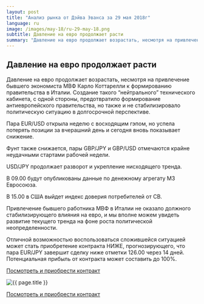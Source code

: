 ```yaml
---
layout: post
title: "Анализ рынка от Дэйва Эванса за 29 мая 2018г"
language: ru
image: /images/may-18/ru-29-may-18.png
subtitle: Давление на евро продолжает расти
summary: "Давление на евро продолжает возрастать, несмотря на привлечение бывшего экономиста МВФ Карло Коттарелли к формированию правительства в Италии. Создание такого “нейтрального” технического кабинета, с одной стороны, предотвратило формирование антиевропейского правительства"
---
```

##  Давление на евро продолжает расти

Давление на евро продолжает возрастать, несмотря на привлечение бывшего экономиста МВФ Карло Коттарелли к формированию правительства в Италии. Создание такого “нейтрального” технического кабинета, с одной стороны, предотвратило формирование антиевропейского правительства, но также и не стабилизировало политическую ситуацию в долгосрочной перспективе.

Пара EUR/USD открыла неделю с восходящим гэпом, но успела потерять позиции за вчерашний день и сегодня вновь показывает снижение.

Фунт также снижается, пары GBP/JPY и GBP/USD отмечаются крайне неудачными стартами рабочей недели.

USD/JPY продолжает разворот и укрепление нисходящего тренда.
 
 
В 09.00 будут опубликованы данные по денежному агрегату М3 Евросоюза.

В 15.00 в США выйдет индекс доверия потребителей от СВ.
 
 
Привлечение бывшего работника МВФ в Италии не оказало должного стабилизирующего влияния на евро, и мы вполне можем увидеть развитие текущего тренда на фоне роста политической неопределенности.

Отличной возможностью воспользоваться сложившейся ситуацией может стать приобретение контракта НИЖЕ, прогнозирующего, что пара EUR/JPY завершит сделку ниже отметки 126.00 через 14 дней. Потенциальная прибыль от контракта может составить до 100%.

<a href="http://record.binary.com/_bivVDfg8lHux76XffYA0JmNd7ZgqdRLk/1/market=forex&underlying=frxEURJPY&formname=higherlower&duration_amount=14&duration_units=d&amount=10&amount_type=payout&expiry_type=duration&barrier=126.00" target="_blank">Посмотреть и приобрести контракт</a>

<img src="{{ site.url }}/images/may-18/ru-29-may-18.png" alt="{{ page.title }}"  title="{{ page.title }}">

<a href="%LINK%%?https://www.binary.com/d/trade.cgi?market=forex&underlying=frxEURJPY&formname=higherlower&duration_amount=14&duration_units=d&amount=10&amount_type=payout&expiry_type=duration&barrier=126.00" target="_blank">Посмотреть и приобрести контракт</a>
